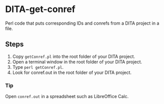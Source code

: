 # DITA-get-conref
Perl code that puts corresponding IDs and conrefs from a DITA project in a file.

## Steps 
1. Copy `getConref.pl` into the root folder of your DITA project.
2. Open a terminal window in the root folder of your DITA project.
3. Type `perl getConref.pl`.
4. Look for conref.out in the root folder of your DITA project.

### Tip
Open `conref.out` in a spreadsheet such as LibreOffice Calc.
